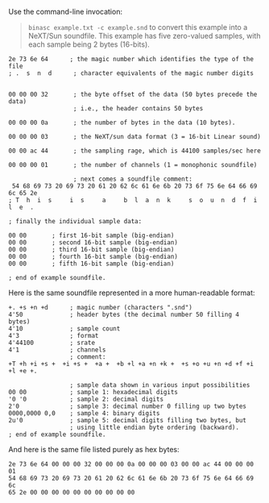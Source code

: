 Use the command-line invocation:
> `binasc example.txt -c example.snd`
to convert this example into a NeXT/Sun soundfile.  This example has five zero-valued samples, with each sample being 2 bytes (16-bits).

```
2e 73 6e 64      ; the magic number which identifies the type of the file
; .  s  n  d      ; character equivalents of the magic number digits


00 00 00 32       ; the byte offset of the data (50 bytes precede the data)
                  ; i.e., the header contains 50 bytes

00 00 00 0a       ; the number of bytes in the data (10 bytes).

00 00 00 03       ; the NeXT/sun data format (3 = 16-bit Linear sound)

00 00 ac 44       ; the sampling rage, which is 44100 samples/sec here

00 00 00 01       ; the number of channels (1 = monophonic soundfile)

                  ; next comes a soundfile comment:
 54 68 69 73 20 69 73 20 61 20 62 6c 61 6e 6b 20 73 6f 75 6e 64 66 69 6c 65 2e
; T  h  i  s     i  s     a     b  l  a  n  k     s  o  u  n  d  f  i  l  e  .

; finally the individual sample data:

00 00       ; first 16-bit sample (big-endian)
00 00       ; second 16-bit sample (big-endian)
00 00       ; third 16-bit sample (big-endian)
00 00       ; fourth 16-bit sample (big-endian)
00 00       ; fifth 16-bit sample (big-endian)

; end of example soundfile.
```


Here is the same soundfile represented in a more human-readable format:

```
+. +s +n +d      ; magic number (characters ".snd")
4'50             ; header bytes (the decimal number 50 filling 4 bytes)
4'10             ; sample count
4'3              ; format
4'44100          ; srate
4'1              ; channels
                 ; comment:
+T +h +i +s +  +i +s +  +a +  +b +l +a +n +k +  +s +o +u +n +d +f +i +l +e +.

                 ; sample data shown in various input possibilities
00 00            ; sample 1: hexadecimal digits
'0 '0            ; sample 2: decimal digits
2'0              ; sample 3: decimal number 0 filling up two bytes
0000,0000 0,0    ; sample 4: binary digits
2u'0             ; sample 5: decimal digits filling two bytes, but
                 ; using little endian byte ordering (backward).
; end of example soundfile.
```

And here is the same file listed purely as hex bytes:

```
2e 73 6e 64 00 00 00 32 00 00 00 0a 00 00 00 03 00 00 ac 44 00 00 00 01 
54 68 69 73 20 69 73 20 61 20 62 6c 61 6e 6b 20 73 6f 75 6e 64 66 69 6c 
65 2e 00 00 00 00 00 00 00 00 00 00 
```


